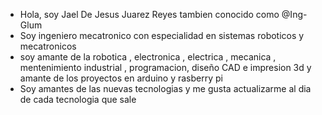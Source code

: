 - Hola, soy Jael De Jesus Juarez Reyes tambien conocido como  @Ing-Glum  
- Soy ingeniero mecatronico con especialidad  en sistemas roboticos y mecatronicos 
- soy  amante de la robotica , electronica , electrica , mecanica , mentenimiento industrial , programacion, diseño CAD e impresion  3d y amante de los proyectos en arduino y rasberry pi
- Soy amantes de las nuevas tecnologias y me gusta actualizarme al dia de cada tecnologia que sale 

<!---
Hola  te presento un poco de mi :D
--->
